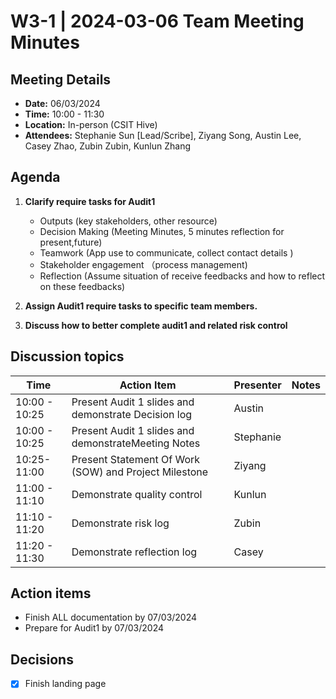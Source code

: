 # W3-1 | 2024-03-06 Team Meeting Minutes

## Meeting Details
- **Date:** 06/03/2024
- **Time:** 10:00 - 11:30
- **Location:** In-person (CSIT Hive) 
- **Attendees:** Stephanie Sun [Lead/Scribe], Ziyang Song, Austin Lee, Casey Zhao, Zubin Zubin, Kunlun Zhang 

## Agenda
1. **Clarify require tasks for Audit1** 
   - Outputs (key stakeholders, other resource) 
   - Decision Making (Meeting Minutes, 5 minutes reflection for present,future)
   - Teamwork (App use to communicate, collect contact details )
   - Stakeholder engagement （process management)
   - Reflection (Assume situation of receive feedbacks and how to reflect on these feedbacks) 
2. **Assign Audit1 require tasks to specific team members.** 
   
3. **Discuss how to better complete audit1 and related risk control** 

## Discussion topics

| Time                | Action Item                                             | Presenter        | Notes      |
|---------------------|---------------------------------------------------------|------------------|------------|
| 10:00 - 10:25             | Present Audit 1 slides and demonstrate Decision log  | Austin | |
| 10:00 - 10:25             | Present Audit 1 slides and demonstrateMeeting Notes  | Stephanie  | |
| 10:25- 11:00              | Present Statement Of Work (SOW) and Project Milestone    |  Ziyang  | |
| 11:00 - 11:10             | Demonstrate quality control       | Kunlun | |
| 11:10 - 11:20             | Demonstrate risk log                               | Zubin |  |
| 11:20 - 11:30             | Demonstrate reflection log                             | Casey |  |

## Action items 
- Finish ALL documentation by 07/03/2024
- Prepare for Audit1 by 07/03/2024

## Decisions 
- [x] Finish landing page
